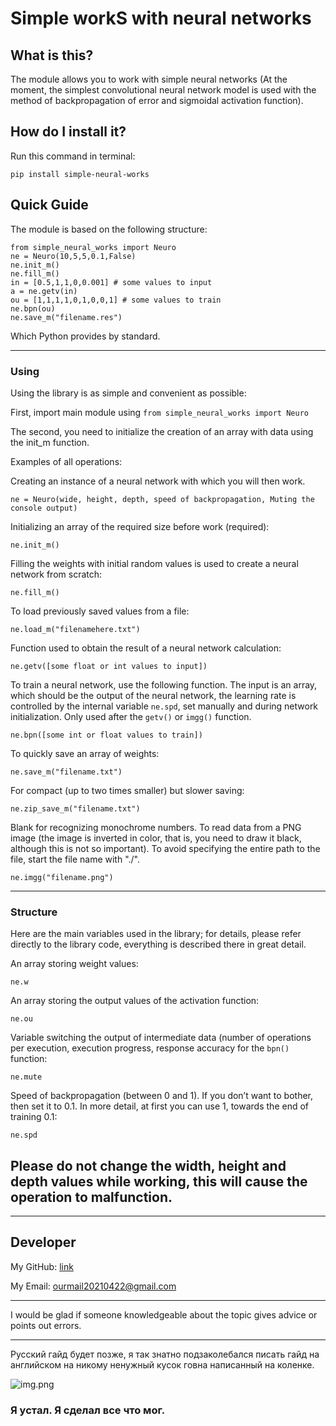 # Simple workS with neural networks #

## What is this? ##
The module allows you to work with simple neural networks (At the moment, the simplest convolutional neural network model is used with the method of backpropagation of error and sigmoidal activation function).

## How do I install it? ##
Run this command in terminal:

    pip install simple-neural-works

## Quick Guide ##
The module is based on the following structure:


    from simple_neural_works import Neuro
    ne = Neuro(10,5,5,0.1,False)
    ne.init_m()
    ne.fill_m()
    in = [0.5,1,1,0,0.001] # some values to input
    a = ne.getv(in)
    ou = [1,1,1,1,0,1,0,0,1] # some values to train
    ne.bpn(ou)
    ne.save_m("filename.res")
    
    

Which Python provides by standard.


----------


### Using ###


Using the library is as simple and convenient as possible:

First, import main module using `from simple_neural_works import Neuro`

The second, you need to initialize the creation of an array with data using the init_m function.

Examples of all operations:

Creating an instance of a neural network with which you will then work.

    ne = Neuro(wide, height, depth, speed of backpropagation, Muting the console output)

Initializing an array of the required size before work (required):

    ne.init_m()


Filling the weights with initial random values is used to create a neural network from scratch:

    ne.fill_m()


To load previously saved values from a file:

    ne.load_m("filenamehere.txt")
    

Function used to obtain the result of a neural network calculation:

    ne.getv([some float or int values to input])


To train a neural network, use the following function. The input is an array, which should be the output of the neural network, the learning rate is controlled by the internal variable `ne.spd`, set manually and during network initialization. Only used after the `getv()` or `imgg()` function.

    ne.bpn([some int or float values to train])


To quickly save an array of weights:

    ne.save_m("filename.txt")


For compact (up to two times smaller) but slower saving:

    ne.zip_save_m("filename.txt")


Blank for recognizing monochrome numbers. To read data from a PNG image (the image is inverted in color, that is, you need to draw it black, although this is not so important). To avoid specifying the entire path to the file, start the file name with "./".

    ne.imgg("filename.png")


----------


### Structure ###

Here are the main variables used in the library; for details, please refer directly to the library code, everything is described there in great detail.

An array storing weight values:
    
    ne.w

An array storing the output values of the activation function:

    ne.ou

Variable switching the output of intermediate data (number of operations per execution, execution progress, response accuracy for the `bpn()` function:

    ne.mute

Speed of backpropagation (between 0 and 1). If you don’t want to bother, then set it to 0.1. In more detail, at first you can use 1, towards the end of training 0.1:

    ne.spd

Please do not change the width, height and depth values while working, this will cause the operation to malfunction.
----------

----------

## Developer ##

My GitHub: [link](https://github.com/TwentyOneError)

My Email: ourmail20210422@gmail.com

----------

I would be glad if someone knowledgeable about the topic gives advice or points out errors.

----------

Русский гайд будет позже, я так знатно подзаколебался писать гайд на английском на никому ненужный кусок говна написанный на коленке.

![img.png](https://aif-s3.aif.ru/images/018/907/27e9d88db6e449ff7b17a8f6c890f776.jpg)

### Я устал. Я сделал все что мог. ###
